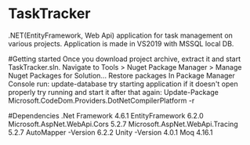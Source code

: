# TaskTracker
.NET(EntityFramework, Web Api) application for task management on various projects. Application is made in VS2019 with MSSQL local DB.

#Getting started
Once you download project archive, extract it and start TaskTracker.sln.
Navigate to Tools > Nuget Package Manager > Manage Nuget Packages for Solution...
Restore packages
In Package Manager Console run:
update-database
try starting application if it doesn't open properly try running and start it after that again:
Update-Package Microsoft.CodeDom.Providers.DotNetCompilerPlatform -r

#Dependencies 
.Net Framework 4.6.1
EntityFramework 6.2.0
Microsoft.AspNet.WebApi.Cors 5.2.7
Microsoft.AspNet.WebApi.Tracing 5.2.7
AutoMapper -Version 6.2.2
Unity -Version 4.0.1
Moq 4.16.1
